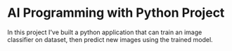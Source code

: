 # AI Programming with Python Project

In this project I've built a python application that can train an image classifier on dataset, then predict new images using the trained model.
